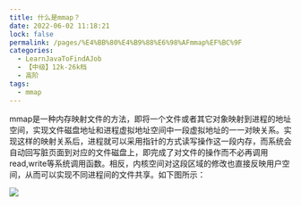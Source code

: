 ```yaml
---
title: 什么是mmap？
date: 2022-06-02 11:18:21
lock: false
permalink: /pages/%E4%BB%80%E4%B9%88%E6%98%AFmmap%EF%BC%9F
categories: 
  - LearnJavaToFindAJob
  - 【中级】12k-26k档
  - 高阶
tags: 
  - mmap
---
```

mmap是一种内存映射文件的方法，即将一个文件或者其它对象映射到进程的地址空间，实现文件磁盘地址和进程虚拟地址空间中一段虚拟地址的一一对映关系。实现这样的映射关系后，进程就可以采用指针的方式读写操作这一段内存，而系统会自动回写脏页面到对应的文件磁盘上，即完成了对文件的操作而不必再调用read,write等系统调用函数。相反，内核空间对这段区域的修改也直接反映用户空间，从而可以实现不同进程间的文件共享。如下图所示：

![](https://images0.cnblogs.com/blog2015/571793/201507/200501092691998.png)




